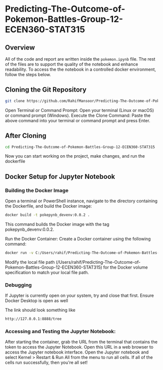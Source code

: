 # Predicting-The-Outcome-of-Pokemon-Battles-Group-12-ECEN360-STAT315

## Overview

All of the code and report are written inside the `pokemon.ipynb` file. The rest of the files are to support the quality of the notebook and enhance readability. 
To access the the notebook in a controlled docker environment, follow the steps below.

## Cloning the Git Repository


```bash
git clone https://github.com/RahifMansoor/Predicting-The-Outcome-of-Pokemon-Battles-Group-12-ECEN360-STAT315.git
```
Open Terminal or Command Prompt: Open your terminal (Linux or macOS) or command prompt (Windows).
Execute the Clone Command: Paste the above command into your terminal or command prompt and press Enter. 

## After Cloning
```bash
cd Predicting-The-Outcome-of-Pokemon-Battles-Group-12-ECEN360-STAT315
```
Now you can start working on the project, make changes, and run the dockerfile







## Docker Setup for Jupyter Notebook

### Building the Docker Image
Open a terminal or PowerShell instance, navigate to the directory containing the Dockerfile, and build the Docker image:

```bash
docker build -t pokepynb_devenv:0.0.2 .
```
This command builds the Docker image with the tag pokepynb_devenv:0.0.2.

Run the Docker Container:
Create a Docker container using the following command:

```bash 
docker run -v C:/Users/rahif/Predicting-The-Outcome-of-Pokemon-Battles-Group-12-ECEN360-STAT315:/home/notebooks -p 8888:8888 --name pynb_devcontainer_new pokepynb_devenv:0.0.2
```
Modify the local file path (/Users/rahif/Predicting-The-Outcome-of-Pokemon-Battles-Group-12-ECEN360-STAT315) for the Docker volume specification to match your local file path.

### Debugging
If Jupyter is currently open on your system, try and close that first.
Ensure Docker Desktop is open as well

The link should look something like

```bash
http://127.0.0.1:8888/tree
```

### Accessing and Testing the Jupyter Notebook:
After starting the container, grab the URL from the terminal that contains the token to access the Jupyter Notebook. Open this URL in a web browser to access the Jupyter notebook interface.
Open the Jupyter notebook and select Kernel > Restart & Run All from the menu to run all cells. If all of the cells run successfully, then you're all set!
